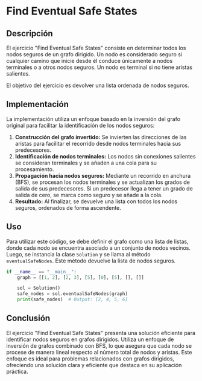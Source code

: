 # Find Eventual Safe States

## Descripción

El ejercicio "Find Eventual Safe States" consiste en determinar todos los nodos seguros de un grafo dirigido. Un nodo es considerado seguro si cualquier camino que inicie desde él conduce únicamente a nodos terminales o a otros nodos seguros. Un nodo es terminal si no tiene aristas salientes.

El objetivo del ejercicio es devolver una lista ordenada de nodos seguros.

## Implementación

La implementación utiliza un enfoque basado en la inversión del grafo original para facilitar la identificación de los nodos seguros:

1. **Construcción del grafo invertido:** Se invierten las direcciones de las aristas para facilitar el recorrido desde nodos terminales hacia sus predecesores.
2. **Identificación de nodos terminales:** Los nodos sin conexiones salientes se consideran terminales y se añaden a una cola para su procesamiento.
3. **Propagación hacia nodos seguros:** Mediante un recorrido en anchura (BFS), se procesan los nodos terminales y se actualizan los grados de salida de sus predecesores. Si un predecesor llega a tener un grado de salida de cero, se marca como seguro y se añade a la cola.
4. **Resultado:** Al finalizar, se devuelve una lista con todos los nodos seguros, ordenados de forma ascendente.

## Uso

Para utilizar este código, se debe definir el grafo como una lista de listas, donde cada nodo se encuentra asociado a un conjunto de nodos vecinos. Luego, se instancia la clase `Solution` y se llama al método `eventualSafeNodes`. Este método devuelve la lista de nodos seguros.

```python
if __name__ == "__main__":
    graph = [[1, 2], [2, 3], [5], [0], [5], [], []]

    sol = Solution()
    safe_nodes = sol.eventualSafeNodes(graph)
    print(safe_nodes)  # Output: [2, 4, 5, 6]
```

## Conclusión

El ejercicio "Find Eventual Safe States" presenta una solución eficiente para identificar nodos seguros en grafos dirigidos. Utiliza un enfoque de inversión de grafos combinado con BFS, lo que asegura que cada nodo se procese de manera lineal respecto al número total de nodos y aristas. Este enfoque es ideal para problemas relacionados con grafos dirigidos, ofreciendo una solución clara y eficiente que destaca en su aplicación práctica.
